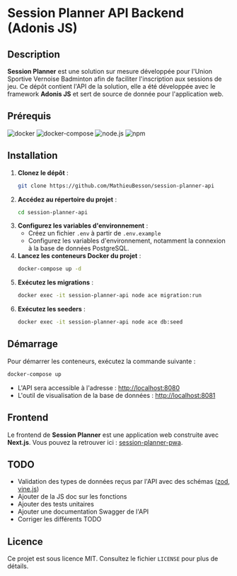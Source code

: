 
# Session Planner API Backend (Adonis JS)

## Description

**Session Planner** est une solution sur mesure développée pour l'Union Sportive Vernoise Badminton afin de faciliter l'inscription aux sessions de jeu. Ce dépôt contient l'API de la solution, elle a été développée avec le framework **Adonis JS** et sert de source de donnée pour l'application web.

## Prérequis

![docker](https://img.shields.io/badge/docker-2496ED?logo=docker&logoColor=white&labelColor=2496ED)
![docker-compose](https://img.shields.io/badge/docker--compose-2496ED?logo=docker&logoColor=white&labelColor=2496ED)
![node.js](https://img.shields.io/badge/node.js-339933?logo=nodedotjs&logoColor=white&labelColor=339933)
![npm](https://img.shields.io/badge/npm-CB3837?logo=npm&logoColor=white&labelColor=CB3837)


## Installation

1. **Clonez le dépôt** : 
   ```bash
   git clone https://github.com/MathieuBesson/session-planner-api
   ```
2. **Accédez au répertoire du projet** :
   ```bash
   cd session-planner-api
   ```
3. **Configurez les variables d'environnement** :
   - Créez un fichier `.env` à partir de `.env.example`
   - Configurez les variables d'environnement, notamment la connexion à la base de données PostgreSQL.
4. **Lancez les conteneurs Docker du projet** :
   ```bash
   docker-compose up -d
   ```
5. **Exécutez les migrations** :
   ```bash
   docker exec -it session-planner-api node ace migration:run
   ```
6. **Exécutez les seeders** :
   ```bash
   docker exec -it session-planner-api node ace db:seed
   ```

## Démarrage

Pour démarrer les conteneurs, exécutez la commande suivante :

```bash
docker-compose up
```

- L'API sera accessible à l'adresse : [http://localhost:8080](http://localhost:8080)
- L'outil de visualisation de la base de données : [http://localhost:8081](http://localhost:8081)

## Frontend

Le frontend de **Session Planner** est une application web construite avec **Next.js**. Vous pouvez la retrouver ici : [session-planner-pwa](https://github.com/MathieuBesson/session-planner-pwa).

## TODO

- Validation des types de données reçus par l'API avec des schémas ([zod](https://zod.dev/), [vine.js](https://vinejs.dev))
- Ajouter de la JS doc sur les fonctions
- Ajouter des tests unitaires
- Ajouter une documentation Swagger de l'API
- Corriger les différents TODO 

## Licence

Ce projet est sous licence MIT. Consultez le fichier `LICENSE` pour plus de détails.
